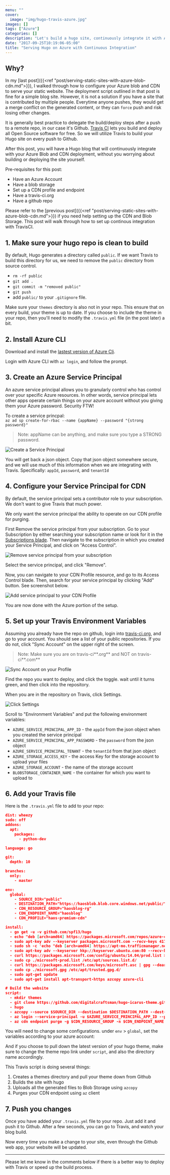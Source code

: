 ```yaml
---
menu: ""
cover:
  image: "img/hugo-travis-azure.jpg"
images: []
tags: ["Azure"]
categories: []
description: "Let's build a hugo site, continuously integrate it with Azure Blob and CDN using Travis CI"
date: "2017-09-25T10:19:06-05:00"
title: "Serving Hugo on Azure with Continuous Integration"
---
```


## Why?

In my [last post]({{<ref "post/serving-static-sites-with-azure-blob-cdn.md">}}), I walked through how to configure your Azure blob and CDN to serve your static website. The deployment script outlined in that post is fine for a simple blog site. However, it is not a solution if you have a site that is contributed by multiple people. Everytime anyone pushes, they would get a merge conflict on the generated content, or they can `force` push and risk losing other changes.

It is generally best practice to delegate the build/deploy steps after a push to a remote repo, in our case it's Github. [Travis CI](https://travis-ci.org/) lets you build and deploy all Open Source software for free. So we will utilize Travis to build your Hugo site on every push to Github.

After this post, you will have a Hugo blog that will continuously integrate with your Azure Blob and CDN deployment, without you worrying about building or deploying the site yourself.

Pre-requisites for this post:

- Have an Azure Account
- Have a blob storage
- Set up a CDN profile and endpoint
- Have a travis-ci.org
- Have a github repo

Please refer to the [previous post]({{<ref "post/serving-static-sites-with-azure-blob-cdn.md">}}) if you need help setting up the CDN and Blob Storage. This post will walk through how to set up continous integration with TravisCI.

## 1. Make sure your hugo repo is clean to build

By default, Hugo generates a directory called `public`. If we want Travis to build this directory for us, we need to remove the `public` directory from source control.

- `rm -rf public`
- `git add .`
- `git commit -m "removed public"`
- `git push`
- add `public/` to your `.gitignore` file.

Make sure your `themes` directory is also not in your repo. This ensure that on every build, your theme is up to date. If you choose to include the theme in your repo, then you'll need to modify the `.travis.yml` file (in the post later) a bit.

## 2. Install Azure CLI

Download and install the [lastest version of Azure Cli](https://docs.microsoft.com/en-us/cli/azure/install-azure-cli?view=azure-cli-latest).

Login with Azure CLI with `az login`, and follow the prompt.

## 3. Create an Azure Service Principal

An azure service principal allows you to granularly control who has control over your specific Azure resources. In other words, service principal lets other apps operate certain things on your azure account without you giving them your Azure password. Security FTW!

To create a service princpal:  
`az ad sp create-for-rbac --name {appName} --password "{strong password}"`

> Note: appName can be anything, and make sure you type a STRONG password.

![Create a Service Principal](/hugo-travis/create-service-principal.jpg)

You will get back a json object. Copy that json object somewhere secure, and we will use much of this information when we are integrating with Travis. Specifically: `appId`, `password`, and `tenantId`

## 4. Configure your Service Principal for CDN

By default, the service principal sets a contributor role to your subscription. We don't want to give Travis that much power.

We only want the service principal the ability to operate on our CDN profile for purging.

First Remove the service principal from your subscription. Go to your Subscription by either searching your subscription name or look for it in the [Subscriptions blade](https://ms.portal.azure.com/#blade/Microsoft_Azure_Billing/SubscriptionsBlade). Then navigate to the subscription in which you created your Service Principal, and click on "Access Control".

![Remove service principal from your subscription](/hugo-travis/remove-service-principal-subscription.jpg)

Select the service principal, and click "Remove".

Now, you can navigate to your CDN Profile resource, and go to its Access Control blade. Then, search for your service principal by clicking "Add" button. See screenshot below.

![Add service principal to your CDN Profile](/hugo-travis/assign-service-principal-cdn.jpg)

You are now done with the Azure portion of the setup.

## 5. Set up your Travis Environment Variables

Assuming you already have the repo on github, login into [travis-ci.org](travis-ci.org), and go to your account.
You should see a list of your public repositories. If you do not, click "Sync Account" on the upper right of the screen.

> Note: Make sure you are on travis-ci**.org** and NOT on travis-ci**.com**

![Sync Account on your Profile](/hugo-travis/travis-sync-account.jpg)

Find the repo you want to deploy, and click the toggle. wait until it turns green, and then click into the repository.

When you are in the repository on Travis, click Settings.

![Click Settings](/hugo-travis/travis-settings-click.jpg)

Scroll to "Environment Variables" and put the following environment variables:

- `AZURE_SERVICE_PRINCIPAL_APP_ID` - the `appId` from the json object when you created the service principal
- `AZURE_SERVICE_PRINCIPAL_APP_PASSWORD` - the `password` from the json object
- `AZURE_SERVICE_PRINCIPAL_TENANT` - the `tenantId` from that json object
- `AZURE_STORAGE_ACCESS_KEY` - the access Key for the storage account to upload your files
- `AZURE_STORAGE_ACCOUNT` - the name of the storage account
- `BLOBSTORAGE_CONTAINER_NAME` - the container for which you want to upload to

## 6. Add your Travis file

Here is the `.travis.yml` file to add to your repo:

```json
dist: wheezy
sudo: off
addons:
  apt:
    packages:
      - python-dev

language: go

git:
  depth: 10

branches:
  only:
    - master

env:
  global:
    - SOURCE_DIR="public"
    - DESTINATION_PATH="https://haosblob.blob.core.windows.net/public/"
    - CDN_RESOURCE_GROUP="haosblog-rg"
    - CDN_ENDPOINT_NAME="haosblog"
    - CDN_PROFILE="haos-premium-cdn"

install:
  - go get -u -v github.com/spf13/hugo
  - echo "deb [arch=amd64] https://packages.microsoft.com/repos/azure-cli/ wheezy main" | sudo tee /etc/apt/sources.list.d/azure-cli.list
  - sudo apt-key adv --keyserver packages.microsoft.com --recv-keys 417A0893
  - sudo sh -c 'echo "deb [arch=amd64] https://apt-mo.trafficmanager.net/repos/dotnet-release/ trusty main" > /etc/apt/sources.list.d/dotnetdev.list'
  - sudo apt-key adv --keyserver hkp://keyserver.ubuntu.com:80 --recv-keys 417A0893
  - curl https://packages.microsoft.com/config/ubuntu/14.04/prod.list > ./microsoft-prod.list
  - sudo cp ./microsoft-prod.list /etc/apt/sources.list.d/
  - curl https://packages.microsoft.com/keys/microsoft.asc | gpg --dearmor > microsoft.gpg
  - sudo cp ./microsoft.gpg /etc/apt/trusted.gpg.d/
  - sudo apt-get update
  - sudo apt-get install apt-transport-https azcopy azure-cli

# Build the website
script:
  - mkdir themes
  - git clone https://github.com/digitalcraftsman/hugo-icarus-theme.git themes/hugo-icarus-theme
  - hugo
  - azcopy --source $SOURCE_DIR --destination $DESTINATION_PATH --dest-key $AZURE_STORAGE_ACCESS_KEY --recursive --quiet --set-content-type
  - az login --service-principal -u $AZURE_SERVICE_PRINCIPAL_APP_ID --password $AZURE_SERVICE_PRINCIPAL_APP_PASSWORD --tenant $AZURE_SERVICE_PRINCIPAL_TENANT
  - az cdn endpoint purge -g $CDN_RESOURCE_GROUP -n $CDN_ENDPOINT_NAME --profile-name $CDN_PROFILE --content-paths "/*"

```

You will need to change some configurations. under `env` > `global`, set the variables according to your azure account:

And if you choose to pull down the latest version of your hugo theme, make sure to change the theme repo link under `script`, and also the directory name accordingly.

This Travis script is doing several things:

1. Creates a themes directory and pull your theme down from Github
2. Builds the site with hugo
3. Uploads all the generated files to Blob Storage using `azcopy`
4. Purges your CDN endpoint using `az` client

## 7. Push you changes

Once you have added your `.travis.yml` file to your repo. Just add it and push it to Github. After a few seconds, you can go to Travis, and watch your blog build.

Now every time you make a change to your site, even through the Github web app, your website will be updated.

---

Please let me know in the comments below if there is a better way to deploy with Travis or speed up the build process.
